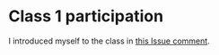 # Class 1 participation

I introduced myself to the class in [this Issue comment](https://github.com/STAT545-UBC/Discussion-Internal/issues/2#issue-356901653).